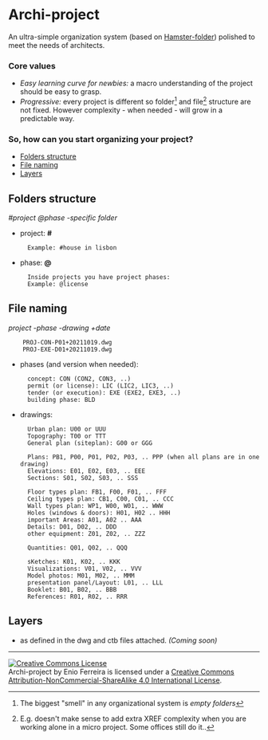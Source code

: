 # Archi-project

An ultra-simple organization system (based on [Hamster-folder](https://github.com/slownews/hamster-system#hamster-folder)) polished to meet the needs of architects.

### Core values

- *Easy learning curve for newbies:* a macro understanding of the project should be easy to grasp.
- *Progressive:* every project is different so folder[^1] and file[^2] structure are not fixed. However complexity - when needed - will grow in a predictable way.

### So, how can you start organizing your project?

- [Folders structure](#folders-structure)
- [File naming](#file-naming)
- [Layers](#layers)




## Folders structure

*#project @phase -specific folder*

- project: **#**

        Example: #house in lisbon

- phase: **@**

    	Inside projects you have project phases:
        Example: @license





## File naming

*project -phase -drawing +date*

        PROJ-CON-P01+20211019.dwg
        PROJ-EXE-D01+20211019.dwg

- phases (and version when needed):

        concept: CON (CON2, CON3, ..)
        permit (or license): LIC (LIC2, LIC3, ..)
        tender (or execution): EXE (EXE2, EXE3, ..)
        building phase: BLD

- drawings:

        Urban plan: U00 or UUU
        Topography: T00 or TTT
        General plan (siteplan): G00 or GGG

        Plans: PB1, P00, P01, P02, P03, .. PPP (when all plans are in one drawing)
        Elevations: E01, E02, E03, .. EEE
        Sections: S01, S02, S03, .. SSS

        Floor types plan: FB1, F00, F01, .. FFF
        Ceiling types plan: CB1, C00, C01, .. CCC
        Wall types plan: WP1, W00, W01, .. WWW
        Holes (windows & doors): H01, H02 .. HHH
        important Areas: A01, A02 .. AAA
        Details: D01, D02, .. DDD
        other equipment: Z01, Z02, .. ZZZ

        Quantities: Q01, Q02, .. QQQ

        sKetches: K01, K02, .. KKK
        Visualizations: V01, V02, .. VVV
        Model photos: M01, M02, .. MMM
        presentation panel/Layout: L01, .. LLL  
        Booklet: B01, B02, .. BBB
        References: R01, R02, .. RRR

<!-- J I N O X Y -->




## Layers

- as defined in the dwg and ctb files attached. *(Coming soon)*




---
<a rel="license" href="http://creativecommons.org/licenses/by-nc-sa/4.0/"><img alt="Creative Commons License" style="border-width:0" src="https://i.creativecommons.org/l/by-nc-sa/4.0/88x31.png" /></a><br /><span xmlns:dct="http://purl.org/dc/terms/" property="dct:title">Archi-project</span> by Enio Ferreira is licensed under a <a rel="license" href="http://creativecommons.org/licenses/by-nc-sa/4.0/">Creative Commons Attribution-NonCommercial-ShareAlike 4.0 International License</a>.

[^1]: The biggest "smell" in any organizational system is *empty folders*
[^2]: E.g. doesn't make sense to add extra XREF complexity when you are working alone in a micro project. Some offices still do it..